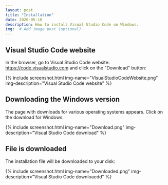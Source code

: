 ```yaml
---
layout: post
title: "Installation"
date: 2020-05-10
description: How to install Visual Studio Code on Windows.
img:  # Add image post (optional)
---
```

## Visual Studio Code website

In the browser, go to Visual Studio Code website: <https://code.visualstudio.com> and click on the "Download" button:

{% include screenshot.html img-name="VisualStudioCodeWebsite.png" img-description="Visual Studio Code website" %}

## Downloading the Windows version

The page with downloads for various operating systems appears. Click on the download for Windows:

{% include screenshot.html img-name="Download.png" img-description="Visual Studio Code download" %}

## File is downloaded

The installation file will be downloaded to your disk:

{% include screenshot.html img-name="Downloaded.png" img-description="Visual Studio Code downloaedd" %}
